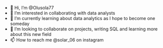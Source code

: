 - 👋 Hi, I’m @Olusola77 
- 👀 I’m interested in collaborating with data analysts
- 🌱 I’m currently learning about data analytics as I hope to become one someday
- 💞️ I’m looking to collaborate on projects, writing SQL and learning more about this new field
- 📫 How to reach me @solar_06 on instagram

<!---
Olusola77/Olusola77 is a ✨ special ✨ repository because its `README.md` (this file) appears on your GitHub profile.
You can click the Preview link to take a look at your changes.
--->
